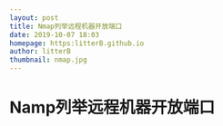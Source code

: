```yaml
---
layout: post
title: Nmap列举远程机器开放端口
date: 2019-10-07 18:03
homepage: https:litterB.github.io
author: litterB
thumbnail: nmap.jpg
---
```


#  Namp列举远程机器开放端口
